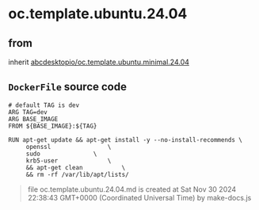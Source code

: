 # oc.template.ubuntu.24.04
## from
 inherit [abcdesktopio/oc.template.ubuntu.minimal.24.04](../oc.template.ubuntu.minimal.24.04)

## `DockerFile` source code

``` 
# default TAG is dev
ARG TAG=dev
ARG BASE_IMAGE
FROM ${BASE_IMAGE}:${TAG}

RUN apt-get update && apt-get install -y --no-install-recommends \
     openssl				\
     sudo				\
     krb5-user 				\
     && apt-get clean			\
     && rm -rf /var/lib/apt/lists/	

```



> file oc.template.ubuntu.24.04.md is created at Sat Nov 30 2024 22:38:43 GMT+0000 (Coordinated Universal Time) by make-docs.js
